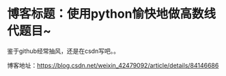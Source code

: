 # 博客标题：使用python愉快地做高数线代题目~

鉴于github经常抽风，还是在csdn写吧。。

博客地址：https://blog.csdn.net/weixin_42479092/article/details/84146686